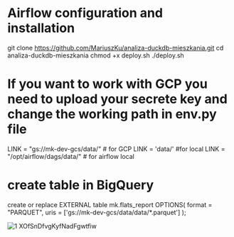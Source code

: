 # Airflow configuration and installation
git clone https://github.com/MariuszKu/analiza-duckdb-mieszkania.git
cd analiza-duckdb-mieszkania
chmod +x deploy.sh
./deploy.sh

# If you want to work with GCP you need to upload your secrete key and change the working path in env.py file

LINK = "gs://mk-dev-gcs/data/" # for GCP
LINK = 'data/' #for local
LINK = "/opt/airflow/dags/data/" # for airflow local


# create table in BigQuery

create or replace EXTERNAL table mk.flats_report
OPTIONS(
  format = "PARQUET",
  uris = ['gs://mk-dev-gcs/data/data/*.parquet']
);

![1 XOfSnDfvgKyfNadFgwtfiw](https://github.com/MariuszKu/analiza-duckdb-mieszkania/assets/55062728/0d598642-d374-49da-82d6-a6083c47ba05)
